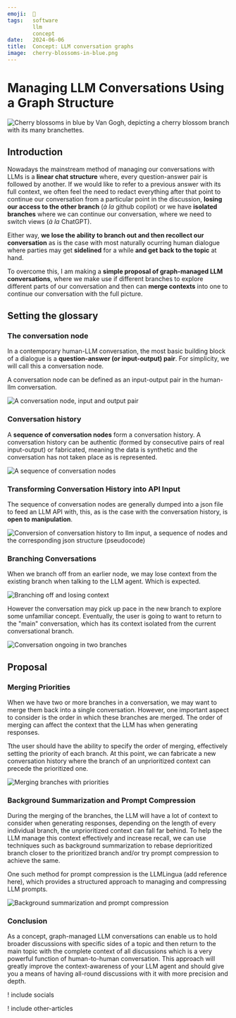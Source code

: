 ```yaml
---
emoji:  🌳
tags:   software
        llm
        concept
date:   2024-06-06
title:  Concept: LLM conversation graphs
image:  cherry-blossoms-in-blue.png
---
```


# Managing LLM Conversations Using a Graph Structure

![Cherry blossoms in blue by Van Gogh, depicting a cherry blossom branch with its many branchettes.](./cherry-blossoms-in-blue.png)

## Introduction

Nowadays the mainstream method of managing our conversations with LLMs is a **linear chat structure** where, every question-answer pair is followed by another.
If we would like to refer to a previous answer with its full context, we often feel the need to redact everything after that point to continue our conversation from a particular point in the discussion, **losing our access to the other branch** (_à la_ github copilot) or we have **isolated branches** where we can continue our conversation, where we need to switch views (_à la_ ChatGPT). 

Either way, **we lose the ability to branch out and then recollect our conversation** as is the case with most naturally ocurring human dialogue where parties may get **sidelined** for a while **and get back to the topic** at hand.

To overcome this, I am making a **simple proposal of graph-managed LLM conversations**, where we make use if different branches to explore different parts of our conversation and then can **merge contexts** into one to continue our conversation with the full picture.

## Setting the glossary

### The conversation node

In a contemporary human-LLM conversation, the most basic building block of a dialogue is a **question-answer (or input-output) pair**. For simplicity, we will call this a conversation node. 

A conversation node can be defined as an input-output pair in the human-llm conversation.

![A conversation node, input and output pair](./1-conversation-node.png)

### Conversation history

A **sequence of conversation nodes** form a conversation history. A conversation history can be authentic (formed by consecutive pairs of real input-output) or fabricated, meaning the data is synthetic and the conversation has not taken place as is represented.

![A sequence of conversation nodes](./2-conversation-history.png)

### Transforming Conversation History into API Input
The sequence of conversation nodes are generally dumped into a json file to feed an LLM API with, this, as is the case with the conversation history, is **open to manipulation**.

![Conversion of conversation history to llm input, a sequence of nodes and the corresponding json structure (pseudocode)](./3-llm-input.png)

### Branching Conversations
When we branch off from an earlier node, we may lose context from the existing branch when talking to the LLM agent. Which is expected.

![Branching off and losing context](./4-branching-off.png)

However the conversation may pick up pace in the new branch to explore some unfamiliar concept. Eventually, the user is going to want to return to the "main" conversation, which has its context isolated from the current conversational branch.

![Conversation ongoing in two branches](./5-two-branches-contd.png)

## Proposal 

### Merging Priorities

When we have two or more branches in a conversation, we may want to merge them back into a single conversation. However, one important aspect to consider is the order in which these branches are merged. The order of merging can affect the context that the LLM has when generating responses. 

Tthe user should have the ability to specify the order of merging, effectively setting the priority of each branch. At this point, we can fabricate a new conversation history where the branch of an unprioritized context can precede the prioritized one.

![Merging branches with priorities](./6-merging-priorities.png)

### Background Summarization and Prompt Compression

During the merging of the branches, the LLM will have a lot of context to consider when generating responses, depending on the length of every individual branch, the unprioritized context can fall far behind. To help the LLM manage this context effectively and increase recall, we can use techniques such as background summarization to rebase deprioritized branch closer to the prioritized branch and/or try prompt compression to achieve the same.

One such method for prompt compression is the LLMLingua (add reference here), which provides a structured approach to managing and compressing LLM prompts.

![Background summarization and prompt compression](./7-background-summarization.png)

### Conclusion
As a concept, graph-managed LLM conversations can enable us to hold broader discussions with specific sides of a topic and then return to the main topic with the complete context of all discussions which is a very powerful function of human-to-human conversation. This approach will greatly improve the context-awareness of your LLM agent and should give you a means of having all-round discussions with it with more precision and depth.

! include socials

! include other-articles
